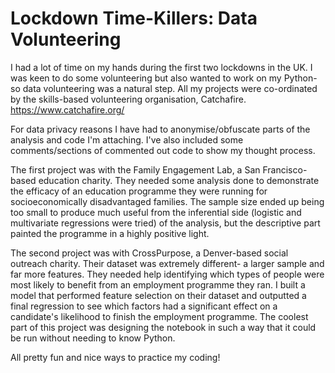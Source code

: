 # Lockdown Time-Killers: Data Volunteering

I had a lot of time on my hands during the first two lockdowns in the UK. I was keen to do some volunteering but also wanted to work on my Python- so data volunteering was a natural step. All my projects were co-ordinated by the skills-based volunteering organisation, Catchafire. https://www.catchafire.org/

For data privacy reasons I have had to anonymise/obfuscate parts of the analysis and code I'm attaching. I've also included some comments/sections of commented out code to show my thought process.



The first project was with the Family Engagement Lab, a San Francisco-based education charity. They needed some analysis done to demonstrate the efficacy of an education programme they were running for socioeconomically disadvantaged families. The sample size ended up being too small to produce much useful from the inferential side (logistic and multivariate regressions were tried) of the analysis, but the descriptive part painted the programme in a highly positive light.


The second project was with CrossPurpose, a Denver-based social outreach charity. Their dataset was extremely different- a larger sample and far more features. They needed help identifying which types of people were most likely to benefit from an employment programme they ran. I built a model that performed feature selection on their dataset and outputted a final regression to see which factors had a significant effect on a candidate's likelihood to finish the employment programme. The coolest part of this project was designing the notebook in such a way that it could be run without needing to know Python.


All pretty fun and nice ways to practice my coding!
